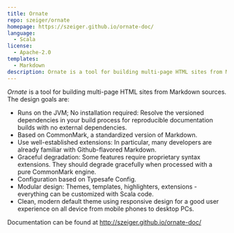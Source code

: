 ```yaml
---
title: Ornate
repo: szeiger/ornate
homepage: https://szeiger.github.io/ornate-doc/
language:
  - Scala
license:
  - Apache-2.0
templates:
  - Markdown
description: Ornate is a tool for building multi-page HTML sites from Markdown sources.
---
```


*Ornate* is a tool for building multi-page HTML sites from Markdown sources. The design goals are:

- Runs on the JVM; No installation required: Resolve the versioned dependencies in your build process for reproducible documentation builds with no external dependencies.
- Based on CommonMark, a standardized version of Markdown.
- Use well-established extensions: In particular, many developers are already familiar with Github-flavored Markdown.
- Graceful degradation: Some features require proprietary syntax extensions. They should degrade gracefully when processed with a pure CommonMark engine.
- Configuration based on Typesafe Config.
- Modular design: Themes, templates, highlighters, extensions - everything can be customized with Scala code.
- Clean, modern default theme using responsive design for a good user experience on all device from mobile phones to desktop PCs.

Documentation can be found at http://szeiger.github.io/ornate-doc/
